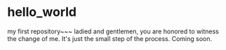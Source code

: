 # hello_world
my first repository~~~
ladied and gentlemen, you are honored to witness the change of me.
It's just the small step of the process.
Coming soon.
